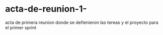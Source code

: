 # acta-de-reunion-1-
acta de primera reunion donde se defienieron las tereas y el proyecto para el primer sprint 

